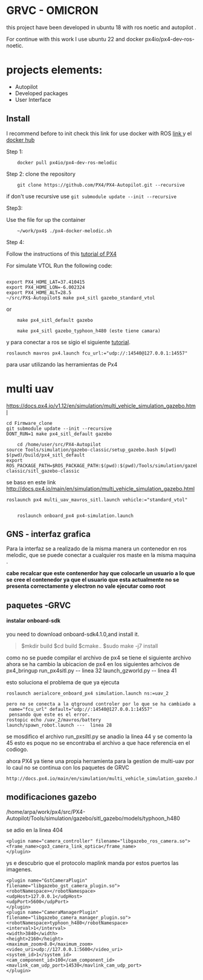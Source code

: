 # GRVC - OMICRON

this project have been developed in ubuntu 18 with ros noetic and autopilot .

For continue with this work I use ubuntu 22 and docker px4io/px4-dev-ros-noetic.

# projects elements:

- Autopilot
- Developed packages
- User Interface

## Install

I recommend before to init check this link for use docker with ROS [link ](https://roboticseabass.com/2021/04/21/docker-and-ros/) y el [docker hub](https://hub.docker.com/r/px4io/px4-dev-ros-melodic)

Step 1:

```
    docker pull px4io/px4-dev-ros-melodic

```

Step 2: clone the repository

```
    git clone https://github.com/PX4/PX4-Autopilot.git --recursive

```

if don't use recursive use `git submodule update --init --recursive`

Step3:

Use the file for up the container

```
    ~/work/px4$ ./px4-docker-melodic.sh
```

Step 4:

Follow the instructions of this [tutorial of PX4](https://docs.px4.io/main/en/test_and_ci/docker.html)

For simulate VTOL Run the following code:

```

export PX4_HOME_LAT=37.410415
export PX4_HOME_LON=-6.002324
export PX4_HOME_ALT=28.5
~/src/PX$-Autopilot$ make px4_sitl gazebo_standard_vtol

```

or

```
    make px4_sitl_default gazebo

    make px4_sitl gazebo_typhoon_h480 (este tiene camara)
```

y para conectar a ros se sigio el siguiente [tutorial](https://dev.px4.io/v1.9.0_noredirect/en/simulation/ros_interface.html).

    roslaunch mavros px4.launch fcu_url:="udp://:14540@127.0.0.1:14557"

para usar utilizando las herramientas de Px4

# multi uav

https://docs.px4.io/v1.12/en/simulation/multi_vehicle_simulation_gazebo.html

```
cd Firmware_clone
git submodule update --init --recursive
DONT_RUN=1 make px4_sitl_default gazebo
```

```
    cd /home/user/src/PX4-Autopilot
source Tools/simulation/gazebo-classic/setup_gazebo.bash $(pwd) $(pwd)/build/px4_sitl_default
export ROS_PACKAGE_PATH=$ROS_PACKAGE_PATH:$(pwd):$(pwd)/Tools/simulation/gazebo-classic/sitl_gazebo-classic
```

se baso en este link http://docs.px4.io/main/en/simulation/multi_vehicle_simulation_gazebo.html

    roslaunch px4 multi_uav_mavros_sitl.launch vehicle:="standard_vtol"

```

    roslaunch onboard_px4 px4-simulation.launch

```

## GNS - interfaz grafica

Para la interfaz se a realizado de la misma manera un contenedor en ros melodic, que se puede conectar a cualquier ros maste en la misma maquina .

**cabe recalcar que este contenerdor hay que colocarle un usuario a lo que se cree el contenedor ya que el usuario que esta actualmente no se presenta correctamente y electron no vale ejecutar como root**

## paquetes -GRVC

#### instalar onboard-sdk

you need to download onboard-sdk4.1.0,and install it.

> $mkdir build
>$cd build
> $cmake..
>$sudo make -j7 install

como no se puede compilar el archivo de px4 se tiene el siguiente archivo
ahora se ha cambio la ubicacion de px4 en los siguientes arhcivos de px4_bringup
run_px4sitl.py -- linea 32
launch_gzworld.py -- linea 41

esto soluciona el problema de que ya ejecuta

    roslaunch aerialcore_onboard_px4 simulation.launch ns:=uav_2

    pero no se conecta a la qtground controler por lo que se ha cambiado a
     name="fcu_url" default="udp://:14540@127.0.0.1:14557"
     pensando que este es el error.
    rostopic echo /uav_2/mavros/battery
    launch/spawn_robot.launch ---  linea 28

se mosdifico el archivo run_pxsiltl.py
se anadio la linea 44 y se comento la 45
esto es poque no se encontraba el archivo a que hace referencia en el codiogo.

ahora PX4 ya tiene una propia herramienta para la gestion de multi-uav por lo caul no se continua con los paquetes de GRVC

    http://docs.px4.io/main/en/simulation/multi_vehicle_simulation_gazebo.html

## modificaciones gazebo

/home/arpa/work/px4/src/PX4-Autopilot/Tools/simulation/gazebo/sitl_gazebo/models/typhoon_h480

se adio en la linea 404

```
<plugin name="camera_controller" filename="libgazebo_ros_camera.so">
<frame_name>cgo3_camera_link_optica</frame_name>
</plugin>
```

ys e descubrio que el protocolo maplink manda por estos puertos las imagenes.

```
<plugin name="GstCameraPlugin" filename="libgazebo_gst_camera_plugin.so">
<robotNamespace></robotNamespace>
<udpHost>127.0.0.1</udpHost>
<udpPort>5600</udpPort>
</plugin>
<plugin name="CameraManagerPlugin" filename="libgazebo_camera_manager_plugin.so">
<robotNamespace>typhoon_h480</robotNamespace>
<interval>1</interval>
<width>3840</width>
<height>2160</height>
<maximum_zoom>8.0</maximum_zoom>
<video_uri>udp://127.0.0.1:5600</video_uri>
<system_id>1</system_id>
<cam_component_id>100</cam_component_id>
<mavlink_cam_udp_port>14530</mavlink_cam_udp_port>
</plugin>

```
